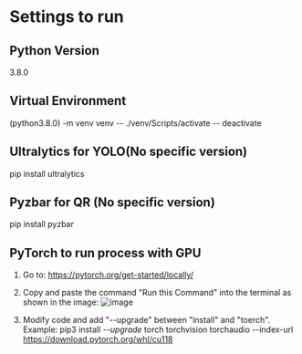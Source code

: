 # Settings to run

## Python Version
3.8.0

## Virtual Environment
(python3.8.0) -m venv venv
-- ./venv/Scripts/activate
-- deactivate

## Ultralytics for YOLO(No specific version)
pip install ultralytics

## Pyzbar for QR (No specific version)

pip install pyzbar

## PyTorch to run process with GPU

1. Go to: https://pytorch.org/get-started/locally/
2. Copy and paste the command "Run this Command" into the terminal as shown in the image:
![image](https://github.com/user-attachments/assets/92b783a1-60bb-40ac-b0a2-e9198e890c52)

3. Modify code and add "--upgrade" between "install" and "toerch".
   Example: pip3 install *--upgrade* torch torchvision torchaudio --index-url https://download.pytorch.org/whl/cu118
     
